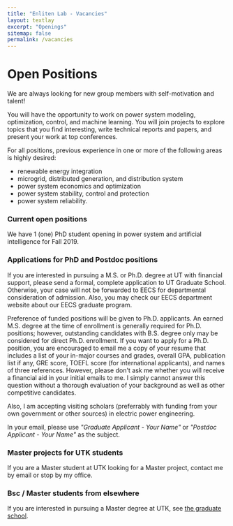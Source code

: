 ```yaml
---
title: "Enliten Lab - Vacancies"
layout: textlay
excerpt: "Openings"
sitemap: false
permalink: /vacancies
---
```


# Open Positions

We are always looking for new group members with self-motivation and talent!

You will have the opportunity to work on power system modeling, optimization, control, and machine learning. You will join projects to explore topics that you find interesting, write technical reports and papers, and present your work at top conferences.

For all positions, previous experience in one or more of the following areas is highly desired:  
- renewable energy integration
- microgrid, distributed generation, and distribution system
- power system economics and optimization
- power system stability, control and protection
- power system reliability.

### Current open positions

We have 1 (one) PhD student opening in power system and artificial intelligence for Fall 2019.

### Applications for PhD and Postdoc positions
If you are interested in pursuing a M.S. or Ph.D. degree at UT with financial support, please send a formal, complete application to UT Graduate School. Otherwise, your case will not be forwarded to EECS for departmental consideration of admission. Also, you may check our EECS department website about our EECS graduate program.

Preference of funded positions will be given to Ph.D. applicants. An earned M.S. degree at the time of enrollment is generally required for Ph.D. positions; however, outstanding candidates with B.S. degree only may be considered for direct Ph.D. enrollment. If you want to apply for a Ph.D. position, you are encouraged to email me a copy of your resume that includes a list of your in-major courses and grades, overall GPA, publication list if any, GRE score, TOEFL score (for international applicants), and names of three references. However, please don't ask me whether you will receive a financial aid in your initial emails to me. I simply cannot answer this question without a thorough evaluation of your background as well as other competitive candidates.

Also, I am accepting visiting scholars (preferrably with funding from your own government or other sources) in electric power engineering.

In your email, please use _"Graduate Applicant - Your Name"_ or _"Postdoc Applicant - Your Name"_ as the subject.

### Master projects for UTK students
If you are a Master student at UTK looking for a Master project, contact me by email or stop by my office.

### Bsc / Master students from elsewhere
If you are interested in pursuing a Master degree at UTK, see [the graduate school](https://gradschool.utk.edu/admissions/applying-to-graduate-school/).
